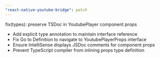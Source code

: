```yaml
---
"react-native-youtube-bridge": patch
---
```


fix(types): preserve TSDoc in YoutubePlayer component props

- Add explicit type annotation to maintain interface reference
- Fix Go to Definition to navigate to YoutubePlayerProps interface
- Ensure IntelliSense displays JSDoc comments for component props
- Prevent TypeScript compiler from inlining props type definition
